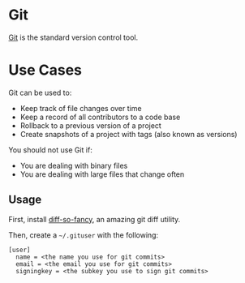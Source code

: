 # Git

[Git][git] is the standard version control tool.

# Use Cases

Git can be used to:

- Keep track of file changes over time
- Keep a record of all contributors to a code base
- Rollback to a previous version of a project
- Create snapshots of a project with tags (also known as versions)

You should not use Git if:

- You are dealing with binary files
- You are dealing with large files that change often

## Usage

First, install [diff-so-fancy][diff-so-fancy], an amazing git diff utility.

Then, create a `~/.gituser` with the following:

```gitconfig
[user]
  name = <the name you use for git commits>
  email = <the email you use for git commits>
  signingkey = <the subkey you use to sign git commits>
```

[git]: https://github.com/git/git
[diff-so-fancy]: https://github.com/so-fancy/diff-so-fancy

